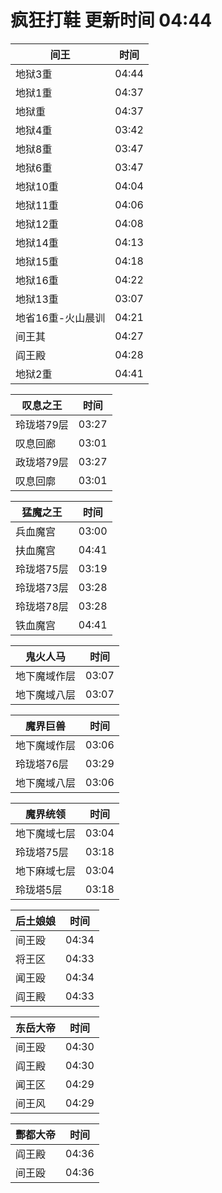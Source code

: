 # 疯狂打鞋 更新时间 04:44

| 间王   | 时间    |
|--------|-------|
| 地狱3重 | 04:44 |
| 地狱1重 | 04:37 |
| 地狱重 | 04:37 |
| 地狱4重 | 03:42 |
| 地狱8重 | 03:47 |
| 地狱6重 | 03:47 |
| 地狱10重 | 04:04 |
| 地狱11重 | 04:06 |
| 地狱12重 | 04:08 |
| 地狱14重 | 04:13 |
| 地狱15重 | 04:18 |
| 地狱16重 | 04:22 |
| 地狱13重 | 03:07 |
| 地省16重-火山晨训 | 04:21 |
| 间王其 | 04:27 |
| 阎王殿 | 04:28 |
| 地狱2重 | 04:41 |

| 叹息之王   | 时间    |
|--------|-------|
| 玲珑塔79层 | 03:27 |
| 叹息回廊 | 03:01 |
| 政珑塔79层 | 03:27 |
| 叹息回廓 | 03:01 |

| 猛魔之王   | 时间    |
|--------|-------|
| 兵血魔宫 | 03:00 |
| 扶血魔宫 | 04:41 |
| 玲珑塔75层 | 03:19 |
| 玲珑塔73层 | 03:28 |
| 玲珑塔78层 | 03:28 |
| 铁血魔宫 | 04:41 |

| 鬼火人马   | 时间    |
|--------|-------|
| 地下魔域作层 | 03:07 |
| 地下魔域八层 | 03:07 |

| 魔界巨兽   | 时间    |
|--------|-------|
| 地下魔域作层 | 03:06 |
| 玲珑塔76层 | 03:29 |
| 地下魔域八层 | 03:06 |

| 魔界统领   | 时间    |
|--------|-------|
| 地下魔域七层 | 03:04 |
| 玲珑塔75层 | 03:18 |
| 地下麻域七层 | 03:04 |
| 玲珑塔5层 | 03:18 |

| 后土娘娘   | 时间    |
|--------|-------|
| 间王殴 | 04:34 |
| 将王区 | 04:33 |
| 闻王殴 | 04:34 |
| 阎王殿 | 04:33 |

| 东岳大帝   | 时间    |
|--------|-------|
| 间王殴 | 04:30 |
| 阎王殿 | 04:30 |
| 闻王区 | 04:29 |
| 间王风 | 04:29 |

| 酆都大帝   | 时间    |
|--------|-------|
| 阎王殿 | 04:36 |
| 间王殴 | 04:36 |